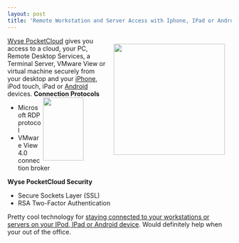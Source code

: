 ```yaml
---
layout: post
title: 'Remote Workstation and Server Access with Iphone, IPad or Android'
---
```

<a href="http://www.wyse.com/products/software/pocketcloud/index.asp" target="_blank"><img class="alignnone" style="padding: 15px;" title="Wyse Pocket Cloud" src="http://kinlane-productions.s3.amazonaws.com/vendors/wyse/pocket-cloud.PNG" alt="" width="250" align="right" />Wyse PocketCloud</a> gives you access to a cloud, your PC, Remote Desktop Services, a Terminal Server, VMware View or virtual machine securely from your desktop and your <a href="http://www.kinlane.com/category/mobile/iphone/" target="_blank">iPhone</a>, iPod touch, iPad or <a href="http://www.kinlane.com/category/android/">Android</a> devices.
<strong>
Connection Protocols</strong><img class="alignnone" style="padding-right: 50px;" title="Pocketcloud - Iphone" src="http://kinlane-productions.s3.amazonaws.com/vendors/wyse/pocketcloud-iphone.jpg" alt="" width="91" height="142" align="right" />
<ul class="mainlist">
	<li>Microsoft RDP protocol</li>
	<li>VMware View 4.0 connection broker<strong></strong></li>
</ul>
<strong>Wyse PocketCloud Security </strong>
<ul class="mainlist">
	<li>Secure Sockets Layer (SSL)</li>
	<li>RSA Two-Factor Authentication</li>
</ul>
Pretty cool technology for <a href="http://www.wyse.com/products/software/pocketcloud/index.asp" target="_blank">staying connected to your workstations or servers on your IPod, IPad or Android device</a>. Would definitely help when your out of the office.